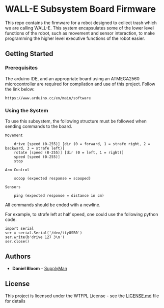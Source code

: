 # WALL-E Subsystem Board Firmware

This repo contains the firmware for a robot designed to collect trash which we are calling WALL-E. This system encapsulates some of the lower level functions of the robot, such as movement and sensor interaction, to make programming the higher level executive functions of the robot easier.

## Getting Started

### Prerequisites

The arduino IDE, and an appropriate board using an ATMEGA2560 microcontroller are required for compilation and use of this project. Follow the link below:

```
https://www.arduino.cc/en/main/software
```
### Using the System

To use this subsystem, the following structure must be followed when sending commands to the board.

```
Movement

	drive [speed (0-255)] [dir (0 = forward, 1 = strafe right, 2 = backward, 3 = strafe left)]
	rotate [speed (0-255)] [dir (0 = left, 1 = right)]
	speed [speed (0-255)]
	stop

Arm Control

	scoop (expected response = scooped)

Sensors

	ping (expected response = distance in cm)
```

All commands should be ended with a newline.

For example, to strafe left at half speed, one could use the following python code.

```
import serial
ser = serial.Serial('/dev/ttyUSB0')
ser.write(b'drive 127 3\n')
ser.close()
```

## Authors

* **Daniel Bloom** - [SupplyMan](https://github.com/SupplyMan)

## License

This project is licensed under the WTFPL License - see the [LICENSE.md](LICENSE.md) file for details
